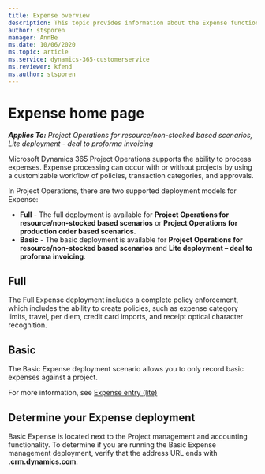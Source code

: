 ```yaml
---
title: Expense overview
description: This topic provides information about the Expense functionality in Project Operations. 
author: stsporen
manager: AnnBe
ms.date: 10/06/2020
ms.topic: article
ms.service: dynamics-365-customerservice
ms.reviewer: kfend
ms.author: stsporen
---
```


# Expense home page

_**Applies To:** Project Operations for resource/non-stocked based scenarios, Lite deployment - deal to proforma invoicing_


Microsoft Dynamics 365 Project Operations supports the ability to process expenses. Expense processing can occur with or without projects by using a customizable workflow of policies, transaction categories, and approvals.

In Project Operations, there are two supported deployment models for Expense: 

- **Full** - The full deployment is available for **Project Operations for resource/non-stocked based scenarios** or **Project Operations for production order based scenarios**.
- **Basic** - The basic deployment is available for **Project Operations for resource/non-stocked based scenarios** and **Lite deployment – deal to proforma invoicing**.

## Full 
The Full Expense deployment includes a complete policy enforcement, which includes the ability to create policies, such as expense category limits, travel, per diem, credit card imports, and receipt optical character recognition.

## Basic 
The Basic Expense deployment scenario allows you to only record basic expenses against a project. 

For more information, see [Expense entry (lite)](basic-expense.md)

## Determine your Expense deployment
Basic Expense is located next to the Project management and accounting functionality. To determine if you are running the Basic Expense management deployment, verify that the address URL ends with **.crm.dynamics.com**. 

